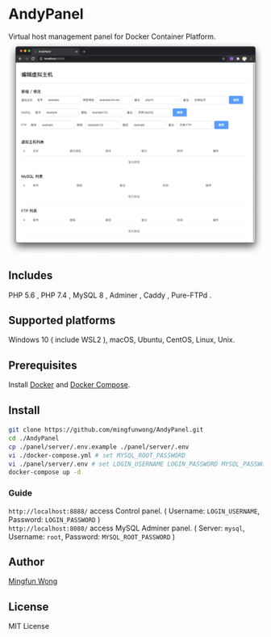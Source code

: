 # AndyPanel
Virtual host management panel for Docker Container Platform.
![AndyPanel](./panel/image.png)

## Includes
PHP 5.6 ,
PHP 7.4 ,
MySQL 8 ,
Adminer ,
Caddy ,
Pure-FTPd .

## Supported platforms
Windows 10 ( include WSL2 ), macOS, Ubuntu, CentOS, Linux, Unix.

## Prerequisites
Install [Docker](https://docs.docker.com/engine/install/) and [Docker Compose](https://docs.docker.com/compose/install/).

## Install

```bash
git clone https://github.com/mingfunwong/AndyPanel.git
cd ./AndyPanel
cp ./panel/server/.env.example ./panel/server/.env
vi ./docker-compose.yml # set MYSQL_ROOT_PASSWORD
vi ./panel/server/.env # set LOGIN_USERNAME LOGIN_PASSWORD MYSQL_PASSWORD(same MYSQL_ROOT_PASSWORD) JWT_SECRET(Random string)
docker-compose up -d
```

### Guide
`http://localhost:8888/` access Control panel. ( Username: ``LOGIN_USERNAME``, Password: ``LOGIN_PASSWORD`` )  
`http://localhost:8080/` access MySQL Adminer panel. ( Server: ``mysql``, Username: ``root``, Password: ``MYSQL_ROOT_PASSWORD`` )

## Author
[Mingfun Wong](https://github.com/mingfunwong)

## License
MIT License
